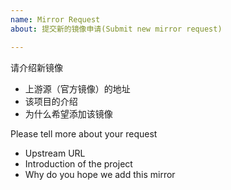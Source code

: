 ```yaml
---
name: Mirror Request
about: 提交新的镜像申请(Submit new mirror request)

---
```


<!--
**请不要在此反馈镜像故障** ，请在 https://github.com/ustclug/discussions/issues 反馈镜像故障！
**Please don't report mirror faults here**, please report faults at https://github.com/ustclug/discussions/issues

注意: 目前科大镜像站的存储空间紧张，新镜像的添加不得不会有一段时间的搁置。在近期存储空间的问题会有所改善。
Notice: Now the storage of our mirrors service is tightened, and your request may be delayed. We will solve this problem in the near future.
-->

请介绍新镜像
* 上游源（官方镜像）的地址
* 该项目的介绍
* 为什么希望添加该镜像

Please tell more about your request
* Upstream URL
* Introduction of the project
* Why do you hope we add this mirror
